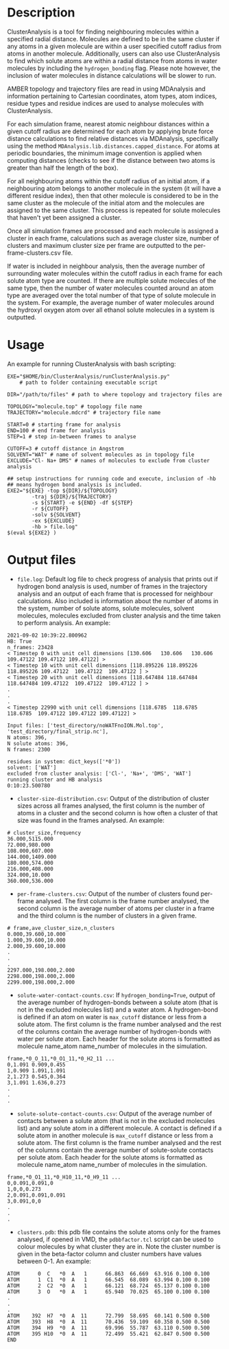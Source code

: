 
# Description
ClusterAnalysis is a tool for finding neighbouring molecules within a specified radial distance. Molecules are defined to be in the same cluster if any atoms in a given molecule are within a user specified cutoff radius from atoms in another molecule. Additionally, users can also use ClusterAnalysis to find which solute atoms are within a radial distance from atoms in water molecules by including the `hydrogen_bonding` flag. Please note however, the inclusion of water molecules in distance calculations will be slower to run. 

AMBER topology and trajectory files are read in using MDAnalysis and information pertaining to Cartesian coordinates, atom types, atom indices, residue types and residue indices are used to analyse molecules with ClusterAnalysis. 

For each simulation frame, nearest atomic neighbour distances within a given cutoff radius are determined for each atom by applying brute force distance calculations to find relative distances via MDAnalysis, specifically using the method `MDAnalysis.lib.distances.capped_distance`. For atoms at periodic boundaries, the minimum image convention is applied when computing distances (checks to see if the distance between two atoms is greater than half the length of the box).

For all neighbouring atoms within the cutoff radius of an initial atom, if a neighbouring atom belongs to another molecule in the system (it will have a different residue index), then that other molecule is considered to be in the same cluster as the molecule of the initial atom and the molecules are assigned to the same cluster. This process is repeated for solute molecules that haven't yet been assigned a cluster. 

Once all simulation frames are processed and each molecule is assigned a cluster in each frame, calculations such as average cluster size, number of clusters and maximum cluster size per frame are outputted to the per-frame-clusters.csv file.

If water is included in neighbour analysis, then the average number of surrounding water molecules within the cutoff radius in each frame for each solute atom type are counted. If there are multiple solute molecules of the same type, then the number of water molecules counted around an atom type are averaged over the total number of that type of solute molecule in the system. For example, the average number of water molecules around the hydroxyl oxygen atom over all ethanol solute molecules in a system is outputted. 

# Usage
An example for running ClusterAnalysis with bash scripting:

```
EXE="$HOME/bin/ClusterAnalysis/runClusterAnalysis.py" 
    # path to folder containing executable script

DIR="/path/to/files" # path to where topology and trajectory files are

TOPOLOGY="molecule.top" # topology file name
TRAJECTORY="molecule.mdcrd" # trajectory file name

START=0 # starting frame for analysis
END=100 # end frame for analysis
STEP=1 # step in-between frames to analyse

CUTOFF=3 # cutoff distance in Angstrom
SOLVENT="WAT" # name of solvent molecules as in topology file
EXCLUDE="Cl- Na+ DMS" # names of molecules to exclude from cluster analysis

## setup instructions for running code and execute, inclusion of -hb 
## means hydrogen bond analysis is included.
EXE2="${EXE} -top ${DIR}/${TOPOLOGY} 
        -traj ${DIR}/${TRAJECTORY} 
        -s ${START} -e ${END} -df ${STEP} 
        -r ${CUTOFF} 
        -solv ${SOLVENT} 
        -ex ${EXCLUDE} 
        -hb > file.log"
$(eval ${EXE2} )
```

# Output files
- `file.log`: Default log file to check progress of analysis that prints out if hydrogen bond analysis is used, number of frames in the trajectory analysis and an output of each frame that is processed for neighbour calculations. Also included is information about the number of atoms in the system, number of solute atoms, solute molecules, solvent molecules, molecules excluded from cluster analysis and the time taken to perform analysis. An example:

```
2021-09-02 10:39:22.800962
HB: True
n_frames: 23428
< Timestep 0 with unit cell dimensions [130.606   130.606   130.606   109.47122 109.47122 109.47122] >
< Timestep 10 with unit cell dimensions [118.895226 118.895226 118.895226 109.47122  109.47122  109.47122 ] >
< Timestep 20 with unit cell dimensions [118.647484 118.647484 118.647484 109.47122  109.47122  109.47122 ] >
.
.
.
< Timestep 22990 with unit cell dimensions [118.6785  118.6785  118.6785  109.47122 109.47122 109.47122] >

Input files: ['test_directory/noWATFnoION.Mol.top', 'test_directory/final_strip.nc'], 
N atoms: 396, 
N solute atoms: 396, 
N frames: 2300

residues in system: dict_keys(['*0'])
solvent: ['WAT']
excluded from cluster analysis: ['Cl-', 'Na+', 'DMS', 'WAT']
running cluster and HB analysis
0:10:23.500780
```

- `cluster-size-distribution.csv`: Output of the distribution of cluster sizes across all frames analysed, the first column is the number of atoms in a cluster and the second column is how often a cluster of that size was found in the frames analysed. An example:
```
# cluster_size,frequency
36.000,5115.000
72.000,980.000
108.000,607.000
144.000,1409.000
180.000,574.000
216.000,408.000
324.000,10.000
360.000,536.000
```

- `per-frame-clusters.csv`: Output of the number of clusters found per-frame analysed. The first column is the frame number analysed, the second column is the average number of atoms per cluster in a frame and the third column is the number of clusters in a given frame.
```
# frame,ave_cluster_size,n_clusters
0.000,39.600,10.000
1.000,39.600,10.000
2.000,39.600,10.000
.
.
.
2297.000,198.000,2.000
2298.000,198.000,2.000
2299.000,198.000,2.000
```

- `solute-water-contact-counts.csv`: If `hydrogen_bonding=True`, output of the average number of hydrogen-bonds between a solute atom (that is not in the excluded molecules list) and a water atom. A hydrogen-bond is defined if an atom on water is `max_cutoff` distance or less from a solute atom. The first column is the frame number analysed and the rest of the columns contain the average number of hydrogen-bonds with water per solute atom. Each header for the solute atoms is formatted as molecule name_atom name_number of molecules in the simulation.
```
frame,*0_O_11,*0_O1_11,*0_H2_11 ...
0,1.091	0.909,0.455
1,0.909	1.091,1.091
2,1.273	0.545,0.364
3,1.091	1.636,0.273
.
.
.
```

- `solute-solute-contact-counts.csv`: Output of the average number of contacts between a solute atom (that is not in the excluded molecules list) and any solute atom in a different molecule. A contact is defined if a solute atom in another molecule is `max_cutoff` distance or less from a solute atom. The first column is the frame number analysed and the rest of the columns contain the average number of solute-solute contacts per solute atom. Each header for the solute atoms is formatted as molecule name_atom name_number of molecules in the simulation.
```
frame,*0_O1_11,*0_H10_11,*0_H9_11 ...
0,0.091,0.091,0
1,0,0,0.273
2,0.091,0.091,0.091
3,0.091,0,0
.
.
.
```

- `clusters.pdb`: this pdb file contains the solute atoms only for the frames analysed, if opened in VMD, the `pdbbfactor.tcl` script can be used to colour molecules by what cluster they are in. Note the cluster number is given in the beta-factor column and cluster numbers have values between 0-1. An example:
```
ATOM      0  C   *0  A   1      66.863  66.669  63.916 0.100 0.100              
ATOM      1  C1  *0  A   1      66.545  68.089  63.994 0.100 0.100              
ATOM      2  C2  *0  A   1      66.121  68.724  65.137 0.100 0.100              
ATOM      3  O   *0  A   1      65.940  70.025  65.100 0.100 0.100                          
.
.
.
ATOM    392  H7  *0  A  11      72.799  58.695  60.141 0.500 0.500              
ATOM    393  H8  *0  A  11      70.436  59.109  60.358 0.500 0.500              
ATOM    394  H9  *0  A  11      69.996  55.787  63.110 0.500 0.500              
ATOM    395 H10  *0  A  11      72.499  55.421  62.847 0.500 0.500              
END  
```


